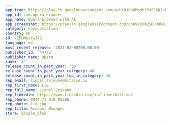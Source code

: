 ```yaml
---
app_icon: https://play-lh.googleusercontent.com/arHjD1CpUMbdhSFv5FXN2ckVcYMD4_49Mv80TBDx1YLKLZ36g4MM07zz8Q3r2Eyi2pd2
app_id: com.opera.browser
app_name: Opera browser with AI
app_screenshot: https://play-lh.googleusercontent.com/qh0VkBVW25DHR8ke1tk6YgdDTAZnlXKbVeizI3ARv8C90Te-H0TMXWNVsC8C97e3yg
category: Communication
country: BR
id: 7ZPuMysYw37G
language: en
most_recent_release: '2024-02-08T00:00:00'
publisher_id: '44772'
publisher_name: Opera
rank: '4'
release_count_in_past_year: '36'
release_count_in_past_year_category: 46
release_count_in_past_year_top_in_category: 46
rep_email: lionel.lejeune@bitrise.io
rep_first_name: Lio
rep_full_name: Lionel Lejeune
rep_linkedin: https://www.linkedin.com/in/lionelbitrise/
rep_phone: 0044 73 918 00286
rep_photo: lio.jpg
rep_title: Account Manager
store: google_play
---
```

